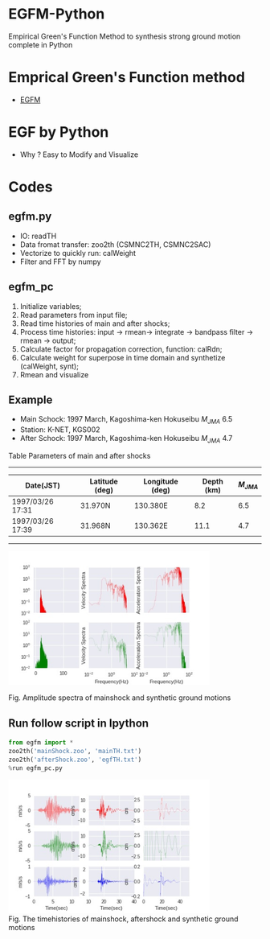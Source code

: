 # EGFM-Python
Empirical Green's Function Method to synthesis strong ground motion complete in Python

# Emprical Green's Function method
- [EGFM](http://www.kojiro-irikura.jp/research/research_e.html)

# EGF by Python
- Why ? Easy to Modify and Visualize


# Codes
## egfm.py
- IO: readTH
- Data fromat transfer: zoo2th (CSMNC2TH, CSMNC2SAC)
- Vectorize to quickly run: calWeight
- Filter and FFT by numpy

## egfm_pc
1. Initialize variables;
2. Read parameters from input file;
3. Read time histories of main and after shocks;
4. Process time histories: input -> rmean-> integrate -> bandpass filter -> rmean -> output;
5. Calculate factor for propagation correction, function: calRdn;
6. Calculate weight for superpose in time domain and synthetize (calWeight, synt);
7. Rmean and visualize

## Example
- Main Schock: 1997 March, Kagoshima-ken Hokuseibu $M_{JMA}$ 6.5  
- Station: K-NET, KGS002
- After Schock: 1997 March, Kagoshima-ken Hokuseibu $M_{JMA}$ 4.7
  
Table Parameters of main and after shocks  

-----
| Date(JST) |Latitude (deg)|Longitude (deg)|Depth (km)| $M_{JMA}$|
|--- |----|----|-----|------|
|1997/03/26 17:31 |31.970N|130.380E| 8.2 | 6.5 |
|1997/03/26 17:39 |31.968N |130.362E| 11.1 | 4.7 |

-----

<div class="naked-img">
<img src="./pic/Spectra.jpg" width=400>
</div>
  
Fig. Amplitude spectra of mainshock and synthetic ground motions

## Run follow script in Ipython
```python
from egfm import *
zoo2th('mainShock.zoo', 'mainTH.txt')
zoo2th('afterShock.zoo', 'egfTH.txt')
%run egfm_pc.py
```

    

  
<div class="naked-img">
<img src="./pic/Timehistory.jpg" width=400>
</div>  
Fig. The timehistories of mainshock, aftershock and synthetic ground motions
